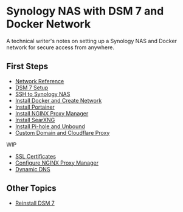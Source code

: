 # Synology NAS with DSM 7 and Docker Network

A technical writer's notes on setting up a Synology NAS and Docker network for secure access from anywhere. 

## First Steps

* [Network Reference](network.md)
* [DSM 7 Setup](nas-setup.md)
* [SSH to Synology NAS](openSSH.md)
* [Install Docker and Create Network](docker.md)
* [Install Portainer](portainer.md)
* [Install NGINX Proxy Manager](nginx-install.md)
* [Install SearXNG](searxng.md)
* [Install Pi-hole and Unbound](pi-hole.md)
* [Custom Domain and Cloudflare Proxy](custom-domain.md)

WIP

* [SSL Certificates](ssl-certificates.md)
* [Configure NGINX Proxy Manager](nginx-configure.md)
* [Dynamic DNS](dynamic-dns.md)


## Other Topics

* [Reinstall DSM 7](reinstall-dsm.md)

